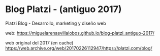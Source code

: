 # Blog Platzi - (antiguo 2017)
Platzi Blog - Desarrollo, marketing y diseño web

web: https://miguelarenasvillalobos.github.io/blog-platzi_antiguo-2017/

web original del 2017 (en cache)
https://web.archive.org/web/20170226112947/https://platzi.com/blog/
